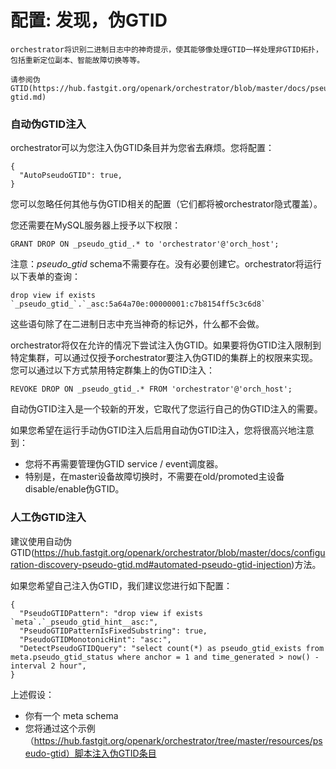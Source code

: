 # 配置: 发现，伪GTID

    orchestrator将识别二进制日志中的神奇提示，使其能够像处理GTID一样处理非GTID拓扑，包括重新定位副本、智能故障切换等等。
    
    请参阅伪GTID(https://hub.fastgit.org/openark/orchestrator/blob/master/docs/pseudo-gtid.md)

### 自动伪GTID注入

orchestrator可以为您注入伪GTID条目并为您省去麻烦。您将配置：

    {
      "AutoPseudoGTID": true,
    }

您可以忽略任何其他与伪GTID相关的配置（它们都将被orchestrator隐式覆盖）。

您还需要在MySQL服务器上授予以下权限：

    GRANT DROP ON _pseudo_gtid_.* to 'orchestrator'@'orch_host';
    
注意：_pseudo_gtid_ schema不需要存在。没有必要创建它。orchestrator将运行以下表单的查询： 

    drop view if exists `_pseudo_gtid_`.`_asc:5a64a70e:00000001:c7b8154ff5c3c6d8`

这些语句除了在二进制日志中充当神奇的标记外，什么都不会做。

orchestrator将仅在允许的情况下尝试注入伪GTID。如果要将伪GTID注入限制到特定集群，可以通过仅授予orchestrator要注入伪GTID的集群上的权限来实现。
您可以通过以下方式禁用特定群集上的伪GTID注入：

    REVOKE DROP ON _pseudo_gtid_.* FROM 'orchestrator'@'orch_host';

自动伪GTID注入是一个较新的开发，它取代了您运行自己的伪GTID注入的需要。

如果您希望在运行手动伪GTID注入后启用自动伪GTID注入，您将很高兴地注意到：

* 您将不再需要管理伪GTID service / event调度器。
* 特别是，在master设备故障切换时，不需要在old/promoted主设备disable/enable伪GTID。

### 人工伪GTID注入

建议使用自动伪GTID(https://hub.fastgit.org/openark/orchestrator/blob/master/docs/configuration-discovery-pseudo-gtid.md#automated-pseudo-gtid-injection)方法。

如果您希望自己注入伪GTID，我们建议您进行如下配置：

    {
      "PseudoGTIDPattern": "drop view if exists `meta`.`_pseudo_gtid_hint__asc:",
      "PseudoGTIDPatternIsFixedSubstring": true,
      "PseudoGTIDMonotonicHint": "asc:",
      "DetectPseudoGTIDQuery": "select count(*) as pseudo_gtid_exists from meta.pseudo_gtid_status where anchor = 1 and time_generated > now() - interval 2 hour",
    }
    
上述假设：

* 你有一个 meta schema
* 您将通过这个示例（https://hub.fastgit.org/openark/orchestrator/tree/master/resources/pseudo-gtid）脚本注入伪GTID条目
